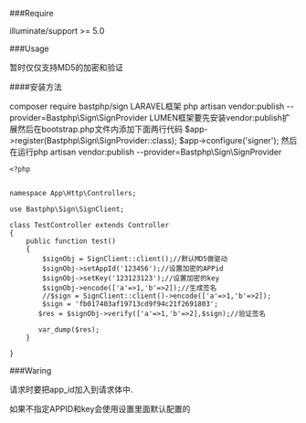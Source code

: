 
###Require

illuminate/support >= 5.0

###Usage

暂时仅仅支持MD5的加密和验证

####安装方法

composer require bastphp/sign 
LARAVEL框架
 php artisan vendor:publish --provider=Bastphp\Sign\SignProvider 
 LUMEN框架要先安装vendor:publish扩展然后在bootstrap.php文件内添加下面两行代码
 $app->register(Bastphp\Sign\SignProvider::class);
$app->configure('signer');
然后在运行php artisan vendor:publish --provider=Bastphp\Sign\SignProvider 

``` 
<?php


namespace App\Http\Controllers;

use Bastphp\Sign\SignClient;

class TestController extends Controller
{
    public function test()
    {
        $signObj = SignClient::client();//默认MD5做驱动
        $signObj->setAppId('123456');//设置加密的APPid
        $signObj->setKey('123123123');//设置加密的key
        $signObj->encode(['a'=>1,'b'=>2]);//生成签名
        //$sign = SignClient::client()->encode(['a'=>1,'b'=>2]);
        $sign = 'fb017403af19713cd9f94c21f2691803';
       $res = $signObj->verify(['a'=>1,'b'=>2],$sign);//验证签名
        
       var_dump($res);
    }

}
``` 

###Waring

请求时要把app_id加入到请求体中.

如果不指定APPID和key会使用设置里面默认配置的
